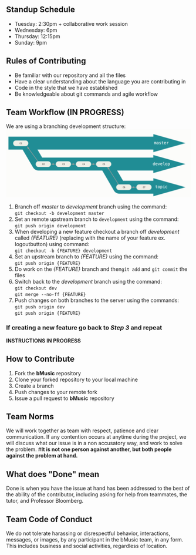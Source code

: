 ## Standup Schedule
- Tuesday: 2:30pm + collaborative work session
- Wednesday: 6pm
- Thursday: 12:15pm
- Sunday: 9pm

## Rules of Contributing
- Be familiar with our repository and all the files
- Have a clear understanding about the language you are contributing in 
- Code in the style that we have established 
- Be knowledgeable about git commands and agile workflow

## Team Workflow (IN PROGRESS)
We are using a branching development structure:
![Workflow](branchworkflow.jpg)

1) Branch off *master* to *development* branch using the command:  
`git checkout -b development master`  
2) Set an remote upstream branch to `development` using the command:  
`git push origin development`
3) When developing a new feature checkout a branch off *development* called *{FEATURE}* (replacing with the name of your feature ex. logoutbutton)  using command:  
`git checkout -b {FEATURE} development`
4) Set an upstream branch to *{FEATURE}* using the command:  
`git push origin {FEATURE}`   
5) Do work on the *{FEATURE}* branch and then`git add` and `git commit` the files   
6) Switch back to the *development* branch using the command:  
`git checkout dev`  
`git merge --no-ff {FEATURE}`  
7) Push changes on both branches to the server using the commands:  
`git push origin dev`  
`git push origin {FEATURE}`  

### If creating a new feature go back to *Step 3* and repeat

**INSTRUCTIONS IN PROGRESS**

## How to Contribute
1) Fork the **bMusic** repository
2) Clone your forked repository to your local machine
3) Create a branch
4) Push changes to your remote fork
5) Issue a pull request to **bMusic** repository


## Team Norms
We will work together as team with respect, patience and clear communication. If any contention occurs at anytime during the project, we will discuss what our issue is in a non accusatory way, and work to solve the problem. 
#**It is not one person against another, but both people against the problem at hand.**
## What does "Done" mean
Done is when you have the issue at hand has been addressed to the best of the ability of the contributor, including asking for help from teammates, the tutor, and Professor Bloomberg.

## Team Code of Conduct
We do not tolerate harassing or disrespectful behavior, interactions, messages, or images, by any participant in the bMusic team, in any form. This includes business and social activities, regardless of location.
